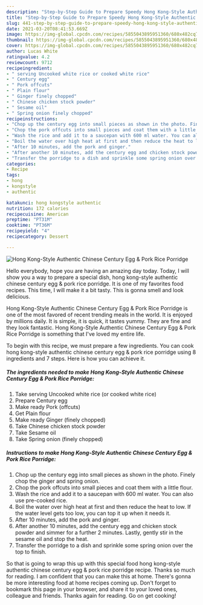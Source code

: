 ```yaml
---
description: "Step-by-Step Guide to Prepare Speedy Hong Kong-Style Authentic Chinese Century Egg &amp;amp; Pork Rice Porridge"
title: "Step-by-Step Guide to Prepare Speedy Hong Kong-Style Authentic Chinese Century Egg &amp;amp; Pork Rice Porridge"
slug: 441-step-by-step-guide-to-prepare-speedy-hong-kong-style-authentic-chinese-century-egg-and-amp-pork-rice-porridge
date: 2021-03-20T08:41:53.669Z
image: https://img-global.cpcdn.com/recipes/5855043895951360/680x482cq70/hong-kong-style-authentic-chinese-century-egg-pork-rice-porridge-recipe-main-photo.jpg
thumbnail: https://img-global.cpcdn.com/recipes/5855043895951360/680x482cq70/hong-kong-style-authentic-chinese-century-egg-pork-rice-porridge-recipe-main-photo.jpg
cover: https://img-global.cpcdn.com/recipes/5855043895951360/680x482cq70/hong-kong-style-authentic-chinese-century-egg-pork-rice-porridge-recipe-main-photo.jpg
author: Lucas White
ratingvalue: 4.2
reviewcount: 9712
recipeingredient:
- " serving Uncooked white rice or cooked white rice"
- " Century egg"
- " Pork offcuts"
- " Plain flour"
- " Ginger finely chopped"
- " Chinese chicken stock powder"
- " Sesame oil"
- " Spring onion finely chopped"
recipeinstructions:
- "Chop up the century egg into small pieces as shown in the photo. Finely chop the ginger and spring onion."
- "Chop the pork offcuts into small pieces and coat them with a little flour."
- "Wash the rice and add it to a saucepan with 600 ml water. You can also use pre-cooked rice."
- "Boil the water over high heat at first and then reduce the heat to low. If the water level gets too low, you can top it up when it needs it."
- "After 10 minutes, add the pork and ginger."
- "After another 10 minutes, add the century egg and chicken stock powder and simmer for a further 2 minutes. Lastly, gently stir in the sesame oil and stop the heat."
- "Transfer the porridge to a dish and sprinkle some spring onion over the top to finish."
categories:
- Recipe
tags:
- hong
- kongstyle
- authentic

katakunci: hong kongstyle authentic 
nutrition: 172 calories
recipecuisine: American
preptime: "PT31M"
cooktime: "PT36M"
recipeyield: "4"
recipecategory: Dessert

---
```



![Hong Kong-Style Authentic Chinese Century Egg &amp; Pork Rice Porridge](https://img-global.cpcdn.com/recipes/5855043895951360/680x482cq70/hong-kong-style-authentic-chinese-century-egg-pork-rice-porridge-recipe-main-photo.jpg)

Hello everybody, hope you are having an amazing day today. Today, I will show you a way to prepare a special dish, hong kong-style authentic chinese century egg &amp; pork rice porridge. It is one of my favorites food recipes. This time, I will make it a bit tasty. This is gonna smell and look delicious.

Hong Kong-Style Authentic Chinese Century Egg &amp; Pork Rice Porridge is one of the most favored of recent trending meals in the world. It is enjoyed by millions daily. It is simple, it is quick, it tastes yummy. They are fine and they look fantastic. Hong Kong-Style Authentic Chinese Century Egg &amp; Pork Rice Porridge is something that I've loved my entire life.




To begin with this recipe, we must prepare a few ingredients. You can cook hong kong-style authentic chinese century egg &amp; pork rice porridge using 8 ingredients and 7 steps. Here is how you can achieve it.

<!--inarticleads1-->

##### The ingredients needed to make Hong Kong-Style Authentic Chinese Century Egg &amp; Pork Rice Porridge:

1. Take  serving Uncooked white rice (or cooked white rice)
1. Prepare  Century egg
1. Make ready  Pork (offcuts)
1. Get  Plain flour
1. Make ready  Ginger (finely chopped)
1. Take  Chinese chicken stock powder
1. Take  Sesame oil
1. Take  Spring onion (finely chopped)




<!--inarticleads2-->

##### Instructions to make Hong Kong-Style Authentic Chinese Century Egg &amp; Pork Rice Porridge:

1. Chop up the century egg into small pieces as shown in the photo. Finely chop the ginger and spring onion.
1. Chop the pork offcuts into small pieces and coat them with a little flour.
1. Wash the rice and add it to a saucepan with 600 ml water. You can also use pre-cooked rice.
1. Boil the water over high heat at first and then reduce the heat to low. If the water level gets too low, you can top it up when it needs it.
1. After 10 minutes, add the pork and ginger.
1. After another 10 minutes, add the century egg and chicken stock powder and simmer for a further 2 minutes. Lastly, gently stir in the sesame oil and stop the heat.
1. Transfer the porridge to a dish and sprinkle some spring onion over the top to finish.




So that is going to wrap this up with this special food hong kong-style authentic chinese century egg &amp; pork rice porridge recipe. Thanks so much for reading. I am confident that you can make this at home. There's gonna be more interesting food at home recipes coming up. Don't forget to bookmark this page in your browser, and share it to your loved ones, colleague and friends. Thanks again for reading. Go on get cooking!
